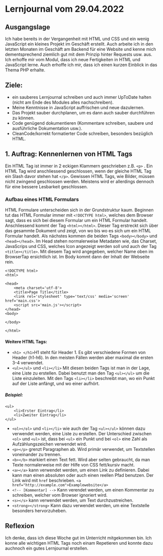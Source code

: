 # Lernjournal vom 29.04.2022
## Ausgangslage
Ich habe bereits in der Vergangenheit mit HTML und CSS und ein wenig JavaScript ein kleines Projekt im Geschäft erstellt.
Auch arbeite ich in den letzten Monaten im Geschäft am Backend für eine Website und kenne mich dementsprechend ziemlich gut mit dem Prinzip hinter Requests usw. aus.
Ich erhoffe mir vom Modul, dass ich neue Fertigkeiten in HTML und JavaScript lerne. Auch erhoffe ich mir, dass ich einen kurzen Einblick in das Thema PHP erhalte.

## Ziele:
- ein sauberes Lernjournal schreiben und auch immer UpToDate halten (nicht am Ende des Modules alles nachschreiben).
- Meine Kenntnisse in JavaScript auffrischen und neue dazulernen.
- Das Projekt sauber durchplanen, um es dann auch sauber durchführen zu können.
- Code genügend dokumentieren (Kommentare schreiben, saubere und ausführliche Dokumentation usw.).
- CleanCode/korrekt formatierter Code schreiben, besonders bezüglich HTML.

## 1. Auftrag: Kennenlernen von HTML Tags
Ein HTML Tag ist immer in 2 eckigen Klammern geschrieben z.B. `<p>` . Ein HTML Tag wird anschliessend geschlossen, wenn der gleiche HTML Tag ein Slash davor stehen hat `</p>`. Gewissen HTML Tags, wie Bilder, müssen nicht zwingend geschlossen werden. Meistens wird er allerdings dennoch für eine bessere Lesbarkeit geschlossen.

### Aufbau eines HTML Formulars
HTML Formulare unterscheiden sich in der Grundstruktur kaum. Beginnen tut das HTML Formular immer mit `<!DOCTYPE html>`, welches dem Browser sagt, dass es sich bei diesem Formular um ein HTML Formular handelt. Anschliessend kommt der Tag `<html></html>`. Dieser Tag erstreckt sich über das gesammte Dokument und zeigt, von wo bis wo es sich um ein HTML Formular handelt. Als nächstes kommen die beiden Tags `<body></body>` und `<head></head>`. Im Head stehen normalerweise Metadaten wie, das Charset, JavaScrips und CSS, welches Icon angezeigt werden soll und auch der Tag `<title></title>`. Mit diesem Tag wird angegeben, welcher Name oben im BrowserTap ersichtlich ist. Im Body kommt dann der Inhalt der Webseite rein.
```
<!DOCTYPE html>
<html>

<head>
    <meta charset='utf-8'>
    <title>Page Title</title>
    <link rel='stylesheet' type='text/css' media='screen' href='main.css'>
    <script src='main.js'></script>
</head>
<body>

</body>

</html>
```
#### Weitere HTML Tags:
- `<h1> </h1>`H1 steht für Header 1. Es gibt verschiedene Formen von Header (h1-h6). In den meisten Fällen werden aber maximal die ersten 3-4 verwendet. 
- `<ul></ul>` und `<li></li>` Mit diesen beiden Tags ist man in der Lage, eine Liste zu erstellen. Dabei benutzt man den Tag `<ul></ul>` um die Liste einzuleiten. Mit den Tags `<li></li>` beschreibt man, wo ein Punkt auf der Liste anfängt, und wo einer aufhört.</br>
##### Beispiel:
```
<ul>
    <li>Erster Eintrag</li>
    <li>Zweiter Eintrag</li>
</ul>
```
- `<ol></ol>` und `<li></li>` wie auch der Tag `<ul></ul>` können dazu verwendet werden, eine Liste zu erstellen. Der Unterschied zwischen `<ol>` und `<ul>` ist, dass bei `<ul>` ein Punkt und bei `<ol>` eine Zahl als Aufzählungszeichen verwendet wird.
- `<p></p>` grenzt Paragraphen ab. Wird primär verwendet, um Textstellen voneinander zu trennen. 
- `<b></b>` markiert einen Text fett. Wird aber selten gebraucht, da man Texte normalerweise mit der Hilfe von CSS fett/kursiv macht.
- `<a></a>` kann verwendet werden, um einen Link zu definieren. Dabei kann man einen absoluten oder auch einen reellen Pfad benutzen. Der Link wird mit `href` beschrieben. `<a href="http://example.com">Examplewebsite</a>`
- `<!-- [Kommentar] -->` Kann verendet werden, um einen Kommentar zu schreiben, welcher vom Browser ignoriert wird.
- `<s></s>` kann verwendet werden, um Text durchzustreichen. 
- `<strong></strong>` Kann dazu verwendet werden, um eine Textstelle besonders hervorzuheben.

## Reflexion
Ich denke, dass ich diese Woche gut im Unterricht mitgekommen bin. Ich konne alle wichtigen HTML Tags noch einam Repetieren und konnte dazu auchnoch ein gutes Lernjournal erstellen.
